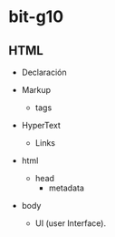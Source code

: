 # bit-g10

## HTML

- Declaración

* Markup
  - tags
* HyperText

  - Links

* html
  - head
    - metadata
* body
  - UI (user Interface).
